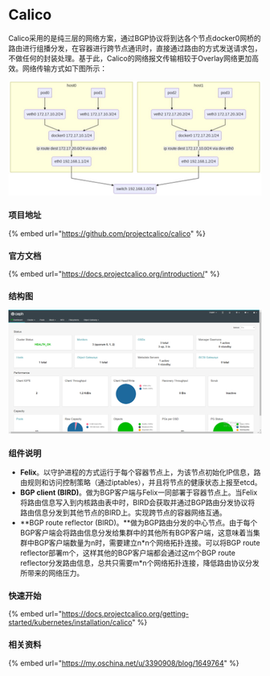 # Calico

Calico采用的是纯三层的网络方案，通过BGP协议将到达各个节点docker0网桥的路由进行组播分发，在容器进行跨节点通讯时，直接通过路由的方式发送请求包，不做任何的封装处理。基于此，Calico的网络报文传输相较于Overlay网络更加高效。网络传输方式如下图所示：

![](../../../.gitbook/assets/image%20%2826%29.png)

### 项目地址

{% embed url="https://github.com/projectcalico/calico" %}

### 官方文档

{% embed url="https://docs.projectcalico.org/introduction/" %}

### 结构图

![](../../../.gitbook/assets/image%20%281%29.png)

### 组件说明

* **Felix**。以守护进程的方式运行于每个容器节点上，为该节点初始化IP信息，路由规则和访问控制策略（通过iptables），并且将节点的健康状态上报至etcd。
* **BGP client \(BIRD\)**。做为BGP客户端与Felix一同部署于容器节点上。当Felix将路由信息写入到内核路由表中时，BIRD会获取并通过BGP路由分发协议将路由信息分发到其他节点的BIRD上。实现跨节点的容器网络互通。
* **BGP route reflector \(BIRD\)。**做为BGP路由分发的中心节点。由于每个BGP客户端会将路由信息分发给集群中的其他所有BGP客户端，这意味着当集群中BGP客户端数量为n时，需要建立n\*n个网络拓扑连接。可以将BGP route reflector部署m个，这样其他的BGP客户端都会通过这m个BGP route reflector分发路由信息，总共只需要m\*n个网络拓扑连接，降低路由协议分发所带来的网络压力。

### 快速开始

{% embed url="https://docs.projectcalico.org/getting-started/kubernetes/installation/calico" %}

### 相关资料

{% embed url="https://my.oschina.net/u/3390908/blog/1649764" %}





